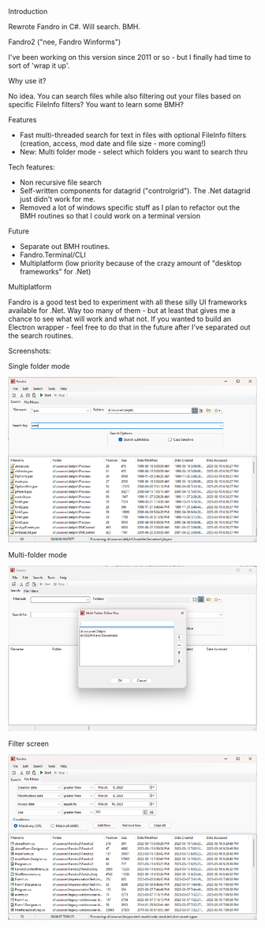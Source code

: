 Introduction

Rewrote Fandro in C#. Will search. BMH.

Fandro2 ("nee, Fandro Winforms")

I've been working on this version since 2011 or so - but I finally had time to sort of 'wrap it up'.

Why use it?

No idea. You can search files while also filtering out your files based on specific FileInfo filters? You want to learn some BMH?

Features

* Fast multi-threaded search for text in files with optional FileInfo filters (creation, access, mod date and file size - more coming!)
* New: Multi folder mode - select which folders you want to search thru

Tech features:

* Non recursive file search
* Self-written components for datagrid ("controlgrid"). The .Net datagrid just didn't work for me.
* Removed a lot of windows specific stuff as I plan to refactor out the BMH routines so that I could work on a terminal version

Future

* Separate out BMH routines.
* Fandro.Terminal/CLI 
* Multiplatform (low priority because of the crazy amount of "desktop frameworks" for .Net)

Multiplatform

Fandro is a good test bed to experiment with all these silly UI frameworks available for .Net. Way too many of them - but at least that gives me a chance to see what will work and what not. If you wanted to build an Electron wrapper - feel free to do that in the future after I've separated out the search routines.

Screenshots:

Single folder mode

<img
src="images/main_screen_singlefolder_mode.png"
raw=true
alt="Fandro Single folder mode"
/>

Multi-folder mode

<img
src="images/main_screen_multifolder_mode.png"
raw=true
alt="Fandro Multi folder mode"
/>

Filter screen

<img
src="images/main_screen_filters_working.png"
raw=true
alt="Fandro "
/>
